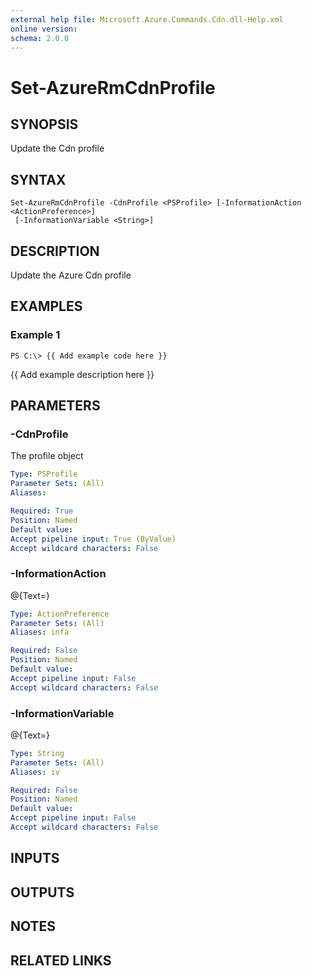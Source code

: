 ```yaml
---
external help file: Microsoft.Azure.Commands.Cdn.dll-Help.xml
online version: 
schema: 2.0.0
---
```


# Set-AzureRmCdnProfile
## SYNOPSIS
Update the Cdn profile

## SYNTAX

```
Set-AzureRmCdnProfile -CdnProfile <PSProfile> [-InformationAction <ActionPreference>]
 [-InformationVariable <String>]
```

## DESCRIPTION
Update the Azure Cdn profile

## EXAMPLES

### Example 1
```
PS C:\> {{ Add example code here }}
```

{{ Add example description here }}

## PARAMETERS

### -CdnProfile
The profile object

```yaml
Type: PSProfile
Parameter Sets: (All)
Aliases: 

Required: True
Position: Named
Default value: 
Accept pipeline input: True (ByValue)
Accept wildcard characters: False
```

### -InformationAction
@{Text=}

```yaml
Type: ActionPreference
Parameter Sets: (All)
Aliases: infa

Required: False
Position: Named
Default value: 
Accept pipeline input: False
Accept wildcard characters: False
```

### -InformationVariable
@{Text=}

```yaml
Type: String
Parameter Sets: (All)
Aliases: iv

Required: False
Position: Named
Default value: 
Accept pipeline input: False
Accept wildcard characters: False
```

## INPUTS

## OUTPUTS

## NOTES

## RELATED LINKS

